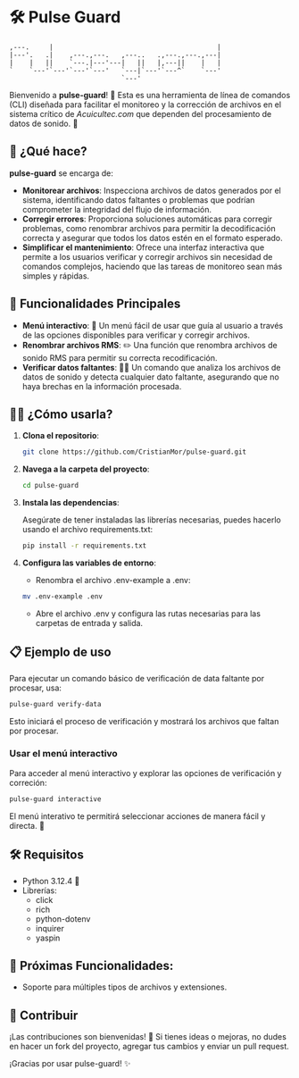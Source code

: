 # 🛠️ Pulse Guard 

```plaintext                                                     
,---.     |                                         |
|---'.   .|    ,---.,---.   ,---..   .,---.,---.,---|
|    |   ||    `---.|---'---|   ||   |,---||    |   |
`    `---'`---'`---'`---'   `---|`---'`---^`    `---'
                            `---'                    
```
Bienvenido a **pulse-guard**! 👋 Esta es una herramienta de línea de comandos (CLI) diseñada para facilitar el monitoreo y la corrección de archivos en el sistema crítico de *Acuicultec.com* que dependen del procesamiento de datos de sonido. 🚀

## 📄 ¿Qué hace?

**pulse-guard** se encarga de:

- **Monitorear archivos**: Inspecciona archivos de datos generados por el sistema, identificando datos faltantes o problemas que podrían comprometer la integridad del flujo de información.
- **Corregir errores**: Proporciona soluciones automáticas para corregir problemas, como renombrar archivos para permitir la decodificación correcta y asegurar que todos los datos estén en el formato esperado.
- **Simplificar el mantenimiento**: Ofrece una interfaz interactiva que permite a los usuarios verificar y corregir archivos sin necesidad de comandos complejos, haciendo que las tareas de monitoreo sean más simples y rápidas.

## 🚀 Funcionalidades Principales

- **Menú interactivo**: 🤖 Un menú fácil de usar que guía al usuario a través de las opciones disponibles para verificar y corregir archivos.
- **Renombrar archivos RMS**: ✏️ Una función que renombra archivos de sonido RMS para permitir su correcta recodificación.
- **Verificar datos faltantes**: 🕵️‍♂️ Un comando que analiza los archivos de datos de sonido y detecta cualquier dato faltante, asegurando que no haya brechas en la información procesada.

## 🧑‍💻 ¿Cómo usarla?
1. **Clona el repositorio**:

    ```bash
    git clone https://github.com/CristianMor/pulse-guard.git
    ```

2. **Navega a la carpeta del proyecto**:

    ```bash
    cd pulse-guard 
    ```

3. **Instala las dependencias**:

    Asegúrate de tener instaladas las librerías necesarias, puedes hacerlo usando el archivo requirements.txt:

    ```bash
    pip install -r requirements.txt
    ```

4. **Configura las variables de entorno**:

    - Renombra el archivo .env-example a .env:


    ```bash
    mv .env-example .env
    ```

    - Abre el archivo .env y configura las rutas necesarias para las carpetas de entrada y salida.

## 📋 Ejemplo de uso

Para ejecutar un comando básico de verificación de data faltante por procesar, usa:

```bash
pulse-guard verify-data
```

Esto iniciará el proceso de verificación y mostrará los archivos que faltan por procesar.

### Usar el menú interactivo

Para acceder al menú interactivo y explorar las opciones de verificación y correción:

```bash
pulse-guard interactive
```

El menú interativo te permitirá seleccionar acciones de manera fácil y directa. 🤖

## 🛠️ Requisitos
- Python 3.12.4 🐍
- Librerías: 
    - click 
    - rich 
    - python-dotenv
    - inquirer
    - yaspin

## 🚧 Próximas Funcionalidades:

- Soporte para múltiples tipos de archivos y extensiones.

## 🎯 Contribuir

¡Las contribuciones son bienvenidas! 🎉 Si tienes ideas o mejoras, no dudes en hacer un fork del proyecto, agregar tus cambios y enviar un pull request.

¡Gracias por usar pulse-guard! ✨
